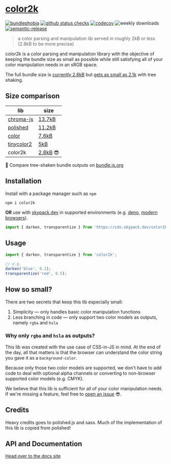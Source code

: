 # [color2k](https://color2k.com)

[![bundlephobia](https://badgen.net/bundlephobia/minzip/color2k)](https://bundlephobia.com/result?p=color2k) [![github status checks](https://badgen.net/github/checks/ricokahler/color2k)](https://github.com/ricokahler/color2k/actions) [![codecov](https://codecov.io/gh/ricokahler/color2k/branch/master/graph/badge.svg)](https://codecov.io/gh/ricokahler/color2k) ![weekly downloads](https://badgen.net/npm/dw/color2k) [![semantic-release](https://img.shields.io/badge/%20%20%F0%9F%93%A6%F0%9F%9A%80-semantic--release-e10079.svg)](https://github.com/semantic-release/semantic-release)

> a color parsing and manipulation lib served in roughly 2kB or less (2.8kB to be more precise)

color2k is a color parsing and manipulation library with the objective of keeping the bundle size as small as possible while still satisfying all of your color manipulation needs in an sRGB space.

The full bundle size is [currently 2.8kB](https://bundlephobia.com/result?p=color2k) but [gets as small as 2.1k](https://bundle.js.org/?share=PTAEGEBsEsGMGtQCUCuA7UAzA9gJ1AC4AWApqAELoAmkJVoA1KALLRrSbR2OgDiAXtAAOQ7kICGCcQHMyAZ2j8SAKBIAPIXgKgA3lXG54JNAF8subAFtQAIljZIeAEzwbAbiA) with tree shaking.

## Size comparison

| lib                                                       | size                                                  |
| --------------------------------------------------------- | ----------------------------------------------------- |
| [chroma-js](https://github.com/gka/chroma.js)             | [13.7kB](https://bundlephobia.com/result?p=chroma-js) |
| [polished](https://github.com/styled-components/polished) | [11.2kB](https://bundlephobia.com/result?p=polished)  |
| [color](https://github.com/Qix-/color)                    | [7.6kB](https://bundlephobia.com/result?p=color)      |
| [tinycolor2](https://github.com/bgrins/TinyColor)         | [5kB](https://bundlephobia.com/result?p=tinycolor2)   |
| color2k                                                   | [2.8kB](https://bundlephobia.com/result?p=color2k) 😎 |

👋 Compare tree-shaken bundle outputs on [bundle.js.org](https://bundle.js.org/?share=PTAEFcDsGMHsFt4FNIBdQENIBNRIB4AOsATuvLNuADZIDOoqsoc8hGJSjAFkgJYlQdPgC96oAFASQeIqXQAqUADMSCUACJo3NfAwBaAFZ0NAbmlgCxMqCWr1G4tT51e2MxdnXFK3ZrjUpB4yVvK2vg6ofJAAngGkAEweoTYA3tgcANYoAL4R8P6wgSQJmR5AA)

## Installation

Install with a package manager such as `npm`

```
npm i color2k
```

**OR** use with [skypack.dev](https://www.skypack.dev/) in supported environments (e.g. [deno](https://deno.land/manual/linking_to_external_code), [modern browsers](https://docs.skypack.dev/#whats-old-is-new-again)).

```js
import { darken, transparentize } from 'https://cdn.skypack.dev/color2k?min';
```

## Usage

```js
import { darken, transparentize } from 'color2k';

// e.g.
darken('blue', 0.1);
transparentize('red', 0.5);
```

## How so small?

There are two secrets that keep this lib especially small:

1. Simplicity — only handles basic color manipulation functions
2. Less branching in code — only support two color models as outputs, namely `rgba` and `hsla`

### Why only `rgba` and `hsla` as outputs?

This lib was created with the use case of CSS-in-JS in mind. At the end of the day, all that matters is that the browser can understand the color string you gave it as a `background-color`.

Because only those two color models are supported, we don't have to add code to deal with optional alpha channels or converting to non-browser supported color models (e.g. CMYK).

We believe that this lib is sufficient for all of your color manipulation needs. If we're missing a feature, feel free to [open an issue](https://github.com/ricokahler/color2k/issues/new) 😎.

## Credits

Heavy credits goes to polished.js and sass. Much of the implementation of this lib is copied from polished!

<!-- DOCS-END -->

## API and Documentation

[Head over to the docs site](https://color2k.com)
